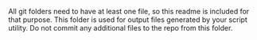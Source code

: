 All git folders need to have at least one file, so this readme is included for that purpose.
This folder is used for output files generated by your script utility. Do not commit any additional files to the repo from this folder.